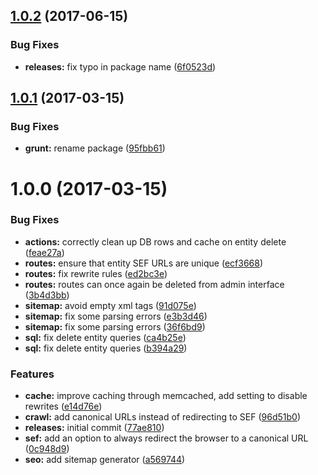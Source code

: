 <a name="1.0.2"></a>
## [1.0.2](https://github.com/hypeJunction/hypeSeo/compare/1.0.1...v1.0.2) (2017-06-15)


### Bug Fixes

* **releases:** fix typo in package name ([6f0523d](https://github.com/hypeJunction/hypeSeo/commit/6f0523d))



<a name="1.0.1"></a>
## [1.0.1](https://github.com/hypeJunction/hypeSeo/compare/1.0.0...v1.0.1) (2017-03-15)


### Bug Fixes

* **grunt:** rename package ([95fbb61](https://github.com/hypeJunction/hypeSeo/commit/95fbb61))



<a name="1.0.0"></a>
# 1.0.0 (2017-03-15)


### Bug Fixes

* **actions:** correctly clean up DB rows and cache on entity delete ([feae27a](https://github.com/hypeJunction/hypeSeo/commit/feae27a))
* **routes:** ensure that entity SEF URLs are unique ([ecf3668](https://github.com/hypeJunction/hypeSeo/commit/ecf3668))
* **routes:** fix rewrite rules ([ed2bc3e](https://github.com/hypeJunction/hypeSeo/commit/ed2bc3e))
* **routes:** routes can once again be deleted from admin interface ([3b4d3bb](https://github.com/hypeJunction/hypeSeo/commit/3b4d3bb))
* **sitemap:** avoid empty xml tags ([91d075e](https://github.com/hypeJunction/hypeSeo/commit/91d075e))
* **sitemap:** fix some parsing errors ([e3b3d46](https://github.com/hypeJunction/hypeSeo/commit/e3b3d46))
* **sitemap:** fix some parsing errors ([36f6bd9](https://github.com/hypeJunction/hypeSeo/commit/36f6bd9))
* **sql:** fix delete entity queries ([ca4b25e](https://github.com/hypeJunction/hypeSeo/commit/ca4b25e))
* **sql:** fix delete entity queries ([b394a29](https://github.com/hypeJunction/hypeSeo/commit/b394a29))

### Features

* **cache:** improve caching through memcached, add setting to disable rewrites ([e14d76e](https://github.com/hypeJunction/hypeSeo/commit/e14d76e))
* **crawl:** add canonical URLs instead of redirecting to SEF ([96d51b0](https://github.com/hypeJunction/hypeSeo/commit/96d51b0))
* **releases:** initial commit ([77ae810](https://github.com/hypeJunction/hypeSeo/commit/77ae810))
* **sef:** add an option to always redirect the browser to a canonical URL ([0c948d9](https://github.com/hypeJunction/hypeSeo/commit/0c948d9))
* **seo:** add sitemap generator ([a569744](https://github.com/hypeJunction/hypeSeo/commit/a569744))



